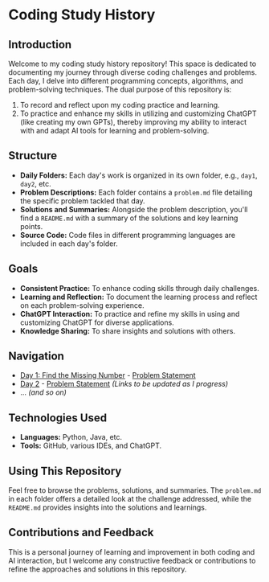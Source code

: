 # Coding Study History

## Introduction
Welcome to my coding study history repository! This space is dedicated to documenting my journey through diverse coding challenges and problems. Each day, I delve into different programming concepts, algorithms, and problem-solving techniques. The dual purpose of this repository is:
1. To record and reflect upon my coding practice and learning.
2. To practice and enhance my skills in utilizing and customizing ChatGPT (like creating my own GPTs), thereby improving my ability to interact with and adapt AI tools for learning and problem-solving.

## Structure
- **Daily Folders:** Each day's work is organized in its own folder, e.g., `day1`, `day2`, etc.
- **Problem Descriptions:** Each folder contains a `problem.md` file detailing the specific problem tackled that day.
- **Solutions and Summaries:** Alongside the problem description, you'll find a `README.md` with a summary of the solutions and key learning points.
- **Source Code:** Code files in different programming languages are included in each day's folder.

## Goals
- **Consistent Practice:** To enhance coding skills through daily challenges.
- **Learning and Reflection:** To document the learning process and reflect on each problem-solving experience.
- **ChatGPT Interaction:** To practice and refine my skills in using and customizing ChatGPT for diverse applications.
- **Knowledge Sharing:** To share insights and solutions with others.

## Navigation
- [Day 1: Find the Missing Number](/day1/README.md) - [Problem Statement](/day1/problem.md)
- [Day 2](/day2/README.md) - [Problem Statement](/day2/problem.md) *(Links to be updated as I progress)*
- ... *(and so on)*

## Technologies Used
- **Languages:** Python, Java, etc.
- **Tools:** GitHub, various IDEs, and ChatGPT.

## Using This Repository
Feel free to browse the problems, solutions, and summaries. The `problem.md` in each folder offers a detailed look at the challenge addressed, while the `README.md` provides insights into the solutions and learnings.

## Contributions and Feedback
This is a personal journey of learning and improvement in both coding and AI interaction, but I welcome any constructive feedback or contributions to refine the approaches and solutions in this repository.
